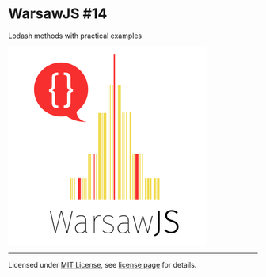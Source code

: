 WarsawJS #14
============

Lodash methods with practical examples

![Logo](/themes/warsawjs/pictures/logo.png)

---
Licensed under [MIT License](http://en.wikipedia.org/wiki/MIT_License), see [license page](https://github.com/shower/shower/wiki/MIT-License) for details.
